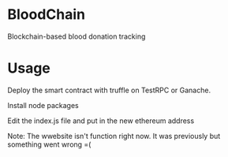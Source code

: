 # BloodChain
Blockchain-based blood donation tracking

# Usage
Deploy the smart contract with truffle on TestRPC or Ganache.

Install node packages

Edit the index.js file and put in the new ethereum address

Note: The wwebsite isn't function right now. It was previously but something went wrong =(
